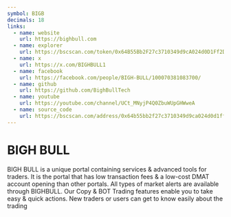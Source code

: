 ```yaml
---
symbol: BIGB
decimals: 18
links:
  - name: website
    url: https://bighbull.com
  - name: explorer
    url: https://bscscan.com/token/0x64B55Bb2F27c3710349d9cA024d0D1Ff2DAB7f62
  - name: x
    url: https://x.com/BIGHBULL1
  - name: facebook
    url: https://facebook.com/people/BIGH-BULL/100070381083700/
  - name: github
    url: https://github.com/BighBullTech
  - name: youtube
    url: https://youtube.com/channel/UCt_MNyjP4Q0ZbuWUpGHWweA
  - name: source_code
    url: https://bscscan.com/address/0x64b55bb2f27c3710349d9ca024d0d1ff2dab7f62#code#L1
---
```


# BIGH BULL

BIGH BULL is a unique portal containing services & advanced tools for traders. It is the portal that has low transaction fees & a low-cost DMAT account opening than other portals. All types of market alerts are available through BIGHBULL. Our Copy & BOT Trading features enable you to take easy & quick actions. New traders or users can get to know easily about the trading
